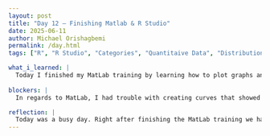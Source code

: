 ```yaml
---
layout: post
title: "Day 12 – Finishing Matlab & R Studio"
date: 2025-06-11
author: Michael Orishagbemi
permalink: /day.html
tags: ["R", "R Studio", "Categories", "Quantitaive Data", "Distribution"]

what_i_learned: |
  Today I finished my MatLab training by learning how to plot graphs and the customizable features that come with that, such as changing the shape or color of my plots, or extending my x and y axises. I then started with the programming language R and its workplace R Studio. First I went through the basics of navigating the platform, how to run code, how to load libraries and packages, and how to clear everything when I'm done. I then went on to learn about R's implementation of basic graphics (graphs) for data analysis. I learned how to create Bar charts. Histograms, and scatterplots and when to use each one in relation to my data. I learned about the package pacman and the various libraries it entails. I learned how to overlay plots on another to be able to get more information in smaller space. Finally I learned about the summary and describe functions that give you a brief description of your code.
 
blockers: |
  In regards to MatLab, I had trouble with creating curves that showed the distribtuion of my graphs.

reflection: |
  Today was a busy day. Right after finishing the MatLab training we had to jump into another whole new programming language with its own quirks. I will say that I think plotting in R seems easier than it does in MatLab. I do find the customization of graphs an easier tasks in MatLab than in R though, as for some graphs R will ask you for the hex value of color to change it rather than just entering the name of the color, and to change shapes you have to enter some pch number. Another thing I found interesting in MatLab was how it seems to execute code line by line, rather than everything at once, which I guess is a bit more comfortable considering were dealing with short code at the moment.
---
```

